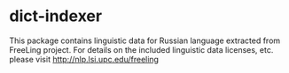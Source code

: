  dict-indexer
==============
 
 This package contains linguistic data for Russian language
 extracted from FreeLing project.
 For details on the included linguistic data licenses, etc. 
 please visit http://nlp.lsi.upc.edu/freeling

